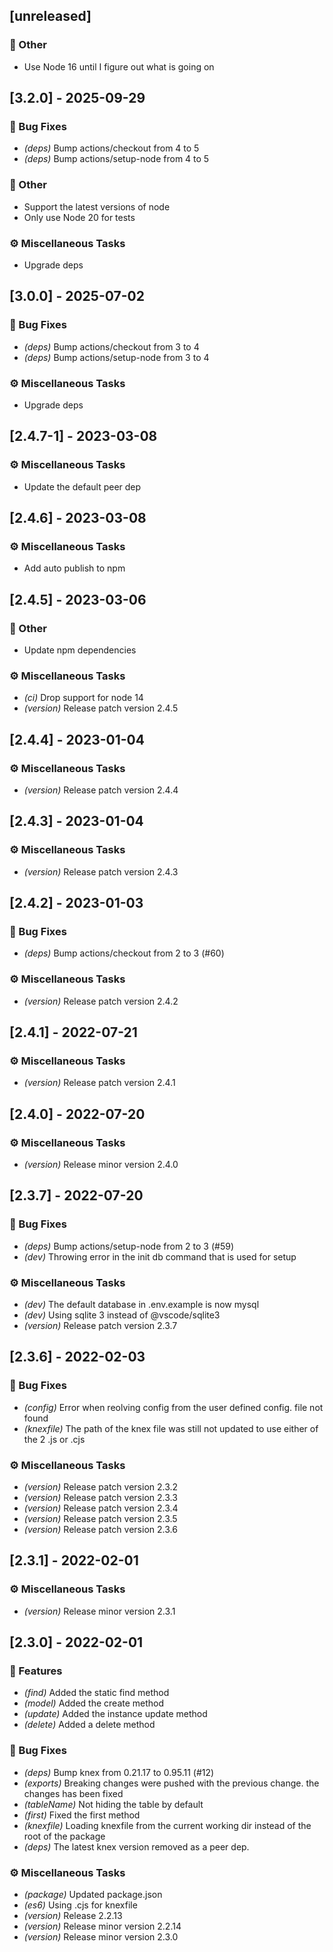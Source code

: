 ## [unreleased]

### 💼 Other

- Use Node 16 until I figure out what is going on
## [3.2.0] - 2025-09-29

### 🐛 Bug Fixes

- *(deps)* Bump actions/checkout from 4 to 5
- *(deps)* Bump actions/setup-node from 4 to 5

### 💼 Other

- Support the latest versions of node
- Only use Node 20 for tests

### ⚙️ Miscellaneous Tasks

- Upgrade deps
## [3.0.0] - 2025-07-02

### 🐛 Bug Fixes

- *(deps)* Bump actions/checkout from 3 to 4
- *(deps)* Bump actions/setup-node from 3 to 4

### ⚙️ Miscellaneous Tasks

- Upgrade deps
## [2.4.7-1] - 2023-03-08

### ⚙️ Miscellaneous Tasks

- Update the default peer dep
## [2.4.6] - 2023-03-08

### ⚙️ Miscellaneous Tasks

- Add auto publish to npm
## [2.4.5] - 2023-03-06

### 💼 Other

- Update npm dependencies

### ⚙️ Miscellaneous Tasks

- *(ci)* Drop support for node 14
- *(version)* Release patch version  2.4.5
## [2.4.4] - 2023-01-04

### ⚙️ Miscellaneous Tasks

- *(version)* Release patch version  2.4.4
## [2.4.3] - 2023-01-04

### ⚙️ Miscellaneous Tasks

- *(version)* Release patch version  2.4.3
## [2.4.2] - 2023-01-03

### 🐛 Bug Fixes

- *(deps)* Bump actions/checkout from 2 to 3 (#60)

### ⚙️ Miscellaneous Tasks

- *(version)* Release patch version  2.4.2
## [2.4.1] - 2022-07-21

### ⚙️ Miscellaneous Tasks

- *(version)* Release patch  version  2.4.1
## [2.4.0] - 2022-07-20

### ⚙️ Miscellaneous Tasks

- *(version)* Release minor version  2.4.0
## [2.3.7] - 2022-07-20

### 🐛 Bug Fixes

- *(deps)* Bump actions/setup-node from 2 to 3 (#59)
- *(dev)* Throwing error in the init db command that is used for setup

### ⚙️ Miscellaneous Tasks

- *(dev)* The default database in .env.example is now mysql
- *(dev)* Using sqlite 3 instead of @vscode/sqlite3
- *(version)* Release patch  version  2.3.7
## [2.3.6] - 2022-02-03

### 🐛 Bug Fixes

- *(config)* Error when reolving config from the user defined config. file not found
- *(knexfile)* The path of the knex file was still not updated to use either of the 2 .js or .cjs

### ⚙️ Miscellaneous Tasks

- *(version)* Release patch  version  2.3.2
- *(version)* Release patch  version  2.3.3
- *(version)* Release patch  version  2.3.4
- *(version)* Release patch  version  2.3.5
- *(version)* Release patch  version  2.3.6
## [2.3.1] - 2022-02-01

### ⚙️ Miscellaneous Tasks

- *(version)* Release minor version  2.3.1
## [2.3.0] - 2022-02-01

### 🚀 Features

- *(find)* Added the static find method
- *(model)* Added the create method
- *(update)* Added the instance update method
- *(delete)* Added a delete method

### 🐛 Bug Fixes

- *(deps)* Bump knex from 0.21.17 to 0.95.11 (#12)
- *(exports)* Breaking changes were pushed with the previous change. the changes has been fixed
- *(tableName)* Not hiding the table by default
- *(first)* Fixed the first method
- *(knexfile)* Loading knexfile from the current working dir instead of the root of the package
- *(deps)* The latest knex version removed as a peer dep.

### ⚙️ Miscellaneous Tasks

- *(package)* Updated package.json
- *(es6)* Using .cjs for knexfile
- *(version)* Release 2.2.13
- *(version)* Release minor version  2.2.14
- *(version)* Release minor version  2.3.0
